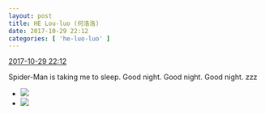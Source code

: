 ```yaml
---
layout: post
title: HE Lou-luo (何洛洛)
date: 2017-10-29 22:12
categories: [ 'he-luo-luo' ]
---
```


<div class="weibo-info">
  <a href="http://weibo.com/6117570574/FsF5xaHJS">2017-10-29 22:12</a>
</div>

Spider-Man is taking me to sleep. Good night. Good night. Good night. zzz

<!-- more -->

<ul class="weibo-pic-list-1">
  <li class="weibo-pic">
    <a href="https://wx2.sinaimg.cn/mw690/006G0Hz8ly1fkzh1pqvnkj31491zknpd.jpg"><img src="https://wx2.sinaimg.cn/thumb150/006G0Hz8ly1fkzh1pqvnkj31491zknpd.jpg" /></a>
  </li>
  <li class="weibo-pic">
    <a href="https://wx4.sinaimg.cn/mw690/006G0Hz8ly1fkzh1wqyqtj31491zk7wj.jpg"><img src="https://wx4.sinaimg.cn/thumb150/006G0Hz8ly1fkzh1wqyqtj31491zk7wj.jpg" /></a>
  </li>
</ul>
